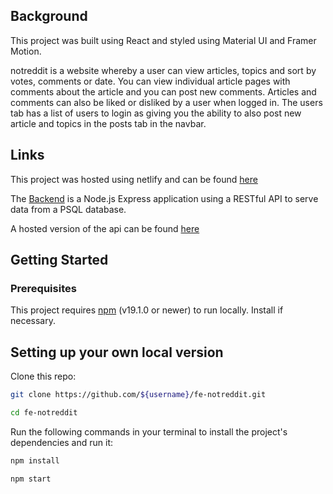 ## Background

This project was built using React and styled using Material UI and Framer Motion.

notreddit is a website whereby a user can view articles, topics and sort by votes, comments or date. You can view individual article pages with comments about the article and you can post new comments. Articles and comments can also be liked or disliked by a user when logged in. The users tab has a list of users to login as giving you the ability to also post new article and topics in the posts tab in the navbar.

## Links

This project was hosted using netlify and can be found [here](https://fe-notreddit.netlify.app)

The [Backend](https://github.com/s-hackman/news-api) is a Node.js Express application using a RESTful API to serve data from a PSQL database.

A hosted version of the api can be found [here](https://shisho-news-api.onrender.com/api)

## Getting Started

### Prerequisites

This project requires [npm](https://www.npmjs.com/get-npm) (v19.1.0 or newer) to run locally. Install if necessary.

## Setting up your own local version

Clone this repo:

```bash
git clone https://github.com/${username}/fe-notreddit.git

cd fe-notreddit
```

Run the following commands in your terminal to install the project's dependencies and run it:

```bash
npm install

npm start
```
